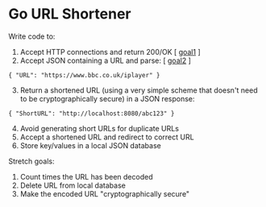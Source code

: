 # Go URL Shortener

Write code to:
1. Accept HTTP connections and return 200/OK [ [goal1](https://github.com/betandr/goshorten/tree/goal1) ]
2. Accept JSON containing a URL and parse: [ [goal2](https://github.com/betandr/goshorten/tree/goal2) ]
```
{ "URL": "https://www.bbc.co.uk/iplayer" }
```
3. Return a shortened URL (using a very simple scheme that doesn't need to be cryptographically secure) in a JSON response:
```
{ "ShortURL": "http://localhost:8080/abc123" }
```
4. Avoid generating short URLs for duplicate URLs
4. Accept a shortened URL and redirect to correct URL
5. Store key/values in a local JSON database

Stretch goals:
1. Count times the URL has been decoded
2. Delete URL from local database
3. Make the encoded URL "cryptographically secure"